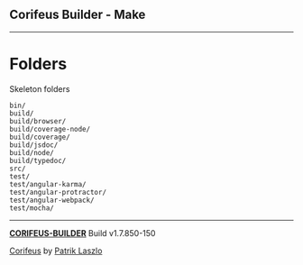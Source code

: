 [//]: #@corifeus-header

## Corifeus Builder - Make

---
                        
[//]: #@corifeus-header:end

# Folders
        
Skeleton folders
        
```javscript        
bin/
build/
build/browser/
build/coverage-node/
build/coverage/
build/jsdoc/
build/node/
build/typedoc/
src/
test/
test/angular-karma/
test/angular-protractor/
test/angular-webpack/
test/mocha/
```
[//]: #@corifeus-footer

---

[**CORIFEUS-BUILDER**](https://pages.corifeus.com/corifeus-builder) Build v1.7.850-150

[Corifeus](http://www.corifeus.com) by [Patrik Laszlo](http://patrikx3.com)

[//]: #@corifeus-footer:end